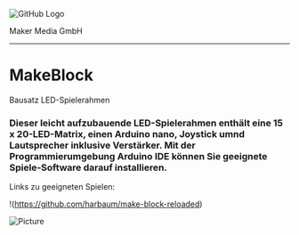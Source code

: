 ![GitHub Logo](http://www.heise.de/make/icons/make_logo.png)

Maker Media GmbH
*** 

# MakeBlock
Bausatz LED-Spielerahmen 

### Dieser leicht aufzubauende LED-Spielerahmen enthält eine 15 x 20-LED-Matrix, einen Arduino nano, Joystick umnd Lautsprecher inklusive Verstärker. Mit der Programmierumgebung Arduino IDE können Sie geeignete Spiele-Software darauf installieren.

Links zu geeigneten Spielen:

!(https://github.com/harbaum/make-block-reloaded)


![Picture](https://github.com/MakeMagazinDE/MakeBlock/blob/master/IMG_0160_klein.JPG) 

